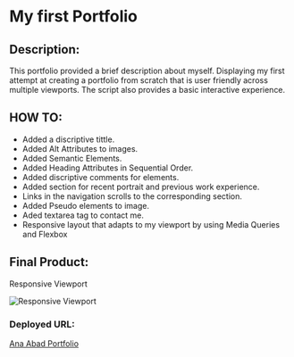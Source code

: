 # My first Portfolio

## Description:
 This portfolio provided a brief description about myself. Displaying my first attempt at creating a portfolio from scratch that is user friendly across multiple viewports. The script also provides a basic interactive experience. 

## HOW TO:
* Added a discriptive tittle. 
* Added Alt Attributes to images. 
* Added Semantic Elements.
* Added Heading Attributes in Sequential Order. 
* Added discriptive comments for elements.
* Added section for recent portrait and previous work experience.
* Links in the navigation scrolls to the corresponding section.
* Added Pseudo elements to image.
* Aded textarea tag to contact me.
* Responsive layout that adapts to my viewport by using Media Queries and Flexbox


## Final Product:
Responsive Viewport

![Responsive Viewport](https://media2.giphy.com/media/AlHHBxGE1V9TKVOKHV/giphy.gif)


### Deployed URL:
[Ana Abad Portfolio](https://abanae.github.io/My_Portfolio/)
